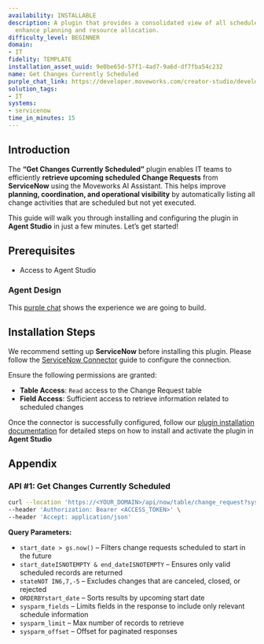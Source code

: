 ```yaml
---
availability: INSTALLABLE
description: A plugin that provides a consolidated view of all scheduled changes to
  enhance planning and resource allocation.
difficulty_level: BEGINNER
domain:
- IT
fidelity: TEMPLATE
installation_asset_uuid: 9e0be65d-57f1-4ad7-9a6d-df7fba54c232
name: Get Changes Currently Scheduled
purple_chat_link: https://developer.moveworks.com/creator-studio/developer-tools/purple-chat?conversation=%7B%22startTimestamp%22%3A%2211%3A43+AM%22%2C%22messages%22%3A%5B%7B%22parts%22%3A%5B%7B%22richText%22%3A%22Can+you+show+me+a+consolidated+view+of+all+scheduled+changes+from+ServiceNow%3F%22%7D%5D%2C%22role%22%3A%22user%22%7D%2C%7B%22parts%22%3A%5B%7B%22reasoningSteps%22%3A%5B%7B%22richText%22%3A%22%3Cp%3EFinding+all+scheduled+changes+on+ServiceNow%3C%2Fp%3E%22%2C%22status%22%3A%22success%22%7D%2C%7B%22richText%22%3A%22Found+3+upcoming+changes+and+consolidated+them+for+you.%22%2C%22status%22%3A%22success%22%7D%5D%7D%2C%7B%22richText%22%3A%22%3Cp%3EHere+is+a+consolidated+view+of+all+scheduled+changes+from+%3Cb%3EServiceNow%3C%2Fb%3E+to+enhance+planning+and+resource+allocation%3A%3C%2Fp%3E%22%7D%2C%7B%22citations%22%3A%5B%7B%22citationTitle%22%3A%22CHG003001%22%2C%22connectorName%22%3A%22servicenow%22%7D%5D%7D%2C%7B%22richText%22%3A%22%3Cb%3EDescription%3A%3C%2Fb%3E+Upgrade+Production+Database%3Cbr%3E%3Cb%3EPlanned+Start%3A%3C%2Fb%3E+2024-09-15+01%3A00+AM+UTC%3Cbr%3E%3Cb%3EPlanned+End%3A%3C%2Fb%3E+2024-09-15+04%3A00+AM+UTC%22%7D%2C%7B%22citations%22%3A%5B%7B%22citationTitle%22%3A%22CHG003002%22%2C%22connectorName%22%3A%22servicenow%22%7D%5D%7D%2C%7B%22richText%22%3A%22%3Cb%3EDescription%3A%3C%2Fb%3E+Deploy+new+CRM+application%3Cbr%3E%3Cb%3EPlanned+Start%3A%3C%2Fb%3E+2024-09-21+10%3A00+PM+UTC%3Cbr%3E%3Cb%3EPlanned+End%3A%3C%2Fb%3E+2024-09-22+02%3A00+AM+UTC%22%7D%2C%7B%22citations%22%3A%5B%7B%22citationTitle%22%3A%22CHG003003%22%2C%22connectorName%22%3A%22servicenow%22%7D%5D%7D%2C%7B%22richText%22%3A%22%3Cb%3EDescription%3A%3C%2Fb%3E+Network+switch+replacement+in+DC-01%3Cbr%3E%3Cb%3EPlanned+Start%3A%3C%2Fb%3E+2024-09-28+02%3A00+AM+UTC%3Cbr%3E%3Cb%3EPlanned+End%3A%3C%2Fb%3E+2024-09-28+03%3A00+AM+UTC%22%7D%5D%2C%22role%22%3A%22assistant%22%7D%5D%7D
solution_tags:
- IT
systems:
- servicenow
time_in_minutes: 15
---
```


## Introduction

The **“Get Changes Currently Scheduled”** plugin enables IT teams to efficiently **retrieve upcoming scheduled Change Requests** from **ServiceNow** using the Moveworks AI Assistant. This helps improve **planning, coordination, and operational visibility** by automatically listing all change activities that are scheduled but not yet executed.

This guide will walk you through installing and configuring the plugin in **Agent Studio** in just a few minutes. Let’s get started!

## **Prerequisites**

- Access to Agent Studio

### Agent Design

This [purple chat](https://developer.moveworks.com/creator-studio/developer-tools/purple-chat/?conversation=%7B%22startTimestamp%22%3A%2211%3A43+AM%22%2C%22messages%22%3A%5B%7B%22parts%22%3A%5B%7B%22richText%22%3A%22Can+you+show+me+a+consolidated+view+of+all+scheduled+changes+from+ServiceNow%3F%22%7D%5D%2C%22role%22%3A%22user%22%7D%2C%7B%22parts%22%3A%5B%7B%22reasoningSteps%22%3A%5B%7B%22richText%22%3A%22%3Cp%3EFinding+all+scheduled+changes+on+ServiceNow%3C%2Fp%3E%22%2C%22status%22%3A%22success%22%7D%2C%7B%22richText%22%3A%22Found+3+upcoming+changes+and+consolidated+them+for+you.%22%2C%22status%22%3A%22success%22%7D%5D%7D%2C%7B%22richText%22%3A%22%3Cp%3EHere+is+a+consolidated+view+of+all+scheduled+changes+from+%3Cb%3EServiceNow%3C%2Fb%3E+to+enhance+planning+and+resource+allocation%3A%3C%2Fp%3E%22%7D%2C%7B%22citations%22%3A%5B%7B%22citationTitle%22%3A%22CHG003001%22%2C%22connectorName%22%3A%22servicenow%22%7D%5D%7D%2C%7B%22richText%22%3A%22%3Cb%3EDescription%3A%3C%2Fb%3E+Upgrade+Production+Database%3Cbr%3E%3Cb%3EPlanned+Start%3A%3C%2Fb%3E+2024-09-15+01%3A00+AM+UTC%3Cbr%3E%3Cb%3EPlanned+End%3A%3C%2Fb%3E+2024-09-15+04%3A00+AM+UTC%22%7D%2C%7B%22citations%22%3A%5B%7B%22citationTitle%22%3A%22CHG003002%22%2C%22connectorName%22%3A%22servicenow%22%7D%5D%7D%2C%7B%22richText%22%3A%22%3Cb%3EDescription%3A%3C%2Fb%3E+Deploy+new+CRM+application%3Cbr%3E%3Cb%3EPlanned+Start%3A%3C%2Fb%3E+2024-09-21+10%3A00+PM+UTC%3Cbr%3E%3Cb%3EPlanned+End%3A%3C%2Fb%3E+2024-09-22+02%3A00+AM+UTC%22%7D%2C%7B%22citations%22%3A%5B%7B%22citationTitle%22%3A%22CHG003003%22%2C%22connectorName%22%3A%22servicenow%22%7D%5D%7D%2C%7B%22richText%22%3A%22%3Cb%3EDescription%3A%3C%2Fb%3E+Network+switch+replacement+in+DC-01%3Cbr%3E%3Cb%3EPlanned+Start%3A%3C%2Fb%3E+2024-09-28+02%3A00+AM+UTC%3Cbr%3E%3Cb%3EPlanned+End%3A%3C%2Fb%3E+2024-09-28+03%3A00+AM+UTC%22%7D%5D%2C%22role%22%3A%22assistant%22%7D%5D%7D) shows the experience we are going to build.

## **Installation Steps**

We recommend setting up **ServiceNow** before installing this plugin. Please follow the [ServiceNow Connector](https://developer.moveworks.com/marketplace/package/?id=servicenow&hist=home%2Cbrws#how-to-implement) guide to configure the connection.

Ensure the following permissions are granted:

- **Table Access**: `Read` access to the Change Request table
- **Field Access**: Sufficient access to retrieve information related to scheduled changes

Once the connector is successfully configured, follow our [plugin installation documentation](https://help.moveworks.com/docs/ai-agent-marketplace-installation) for detailed steps on how to install and activate the plugin in **Agent Studio**

## **Appendix**

### API #1: **Get Changes Currently Scheduled**

```bash
curl --location 'https://<YOUR_DOMAIN>/api/now/table/change_request?sysparm_query=start_date%3Ejavascript%3Ags.now()%5Estart_dateISNOTEMPTY%5Eend_dateISNOTEMPTY%5EstateNOT%20IN6%2C7%2C-5%5EORDERBYstart_date&sysparm_fields=number%2Cshort_description%2Cstart_date%2Cend_date&sysparm_limit=10&sysparm_offset=0' \
--header 'Authorization: Bearer <ACCESS_TOKEN>' \
--header 'Accept: application/json'
```

**Query Parameters:**

- `start_date > gs.now()` – Filters change requests scheduled to start in the future
- `start_dateISNOTEMPTY & end_dateISNOTEMPTY` – Ensures only valid scheduled records are returned
- `stateNOT IN6,7,-5` – Excludes changes that are canceled, closed, or rejected
- `ORDERBYstart_date` – Sorts results by upcoming start date
- `sysparm_fields` – Limits fields in the response to include only relevant schedule information
- `sysparm_limit` – Max number of records to retrieve
- `sysparm_offset` – Offset for paginated responses
